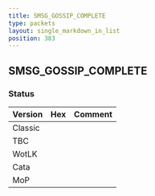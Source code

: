 ```yaml
---
title: SMSG_GOSSIP_COMPLETE
type: packets
layout: single_markdown_in_list
position: 383
---
```


## SMSG_GOSSIP_COMPLETE

### Status

Version | Hex | Comment
---------- | ---------- | ---------- 
Classic |  |  
TBC |  |  
WotLK |  |  
Cata |  |  
MoP |  |  